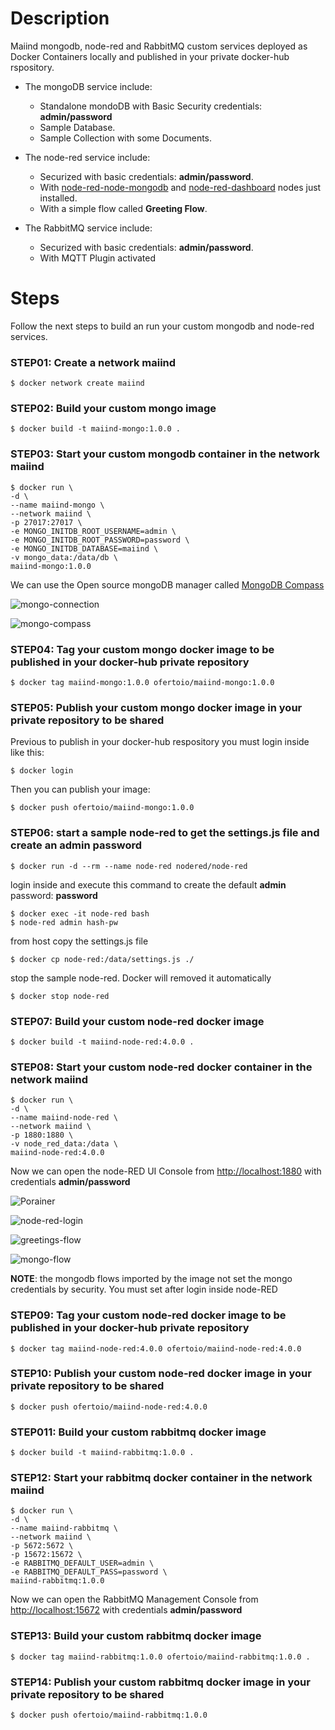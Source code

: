 # Description
Maiind mongodb, node-red and RabbitMQ custom services deployed as Docker Containers locally and published in your private docker-hub rspository.

- The mongoDB service include:
    - Standalone mondoDB with Basic Security credentials: **admin/password**
    - Sample Database.
    - Sample Collection with some Documents.

- The node-red service include:
    - Securized with basic credentials: **admin/password**.
    - With [node-red-node-mongodb](https://flows.nodered.org/node/node-red-node-mongodb) and [node-red-dashboard](https://flows.nodered.org/node/node-red-dashboard) nodes just installed.
    - With a simple flow called **Greeting Flow**.

- The RabbitMQ service include:
    - Securized with basic credentials: **admin/password**.
    - With MQTT Plugin activated

# Steps 
Follow the next steps to build an run your custom mongodb and node-red services.

### STEP01: Create a network maiind
```
$ docker network create maiind
```

### STEP02: Build your custom mongo image
 ```
$ docker build -t maiind-mongo:1.0.0 .
 ```

 ### STEP03: Start your custom mongodb container in the network maiind
 ```
 $ docker run \
 -d \
 --name maiind-mongo \
 --network maiind \
 -p 27017:27017 \
 -e MONGO_INITDB_ROOT_USERNAME=admin \
 -e MONGO_INITDB_ROOT_PASSWORD=password \
 -e MONGO_INITDB_DATABASE=maiind \
 -v mongo_data:/data/db \
 maiind-mongo:1.0.0
 ```

We can use the Open source mongoDB manager called [MongoDB Compass](https://www.mongodb.com/products/tools/compass)

 ![mongo-connection](captures/mongo-connection.png "mongo-connection")

 ![mongo-compass](captures/mongo-compass.png "mongo-compass")

 ### STEP04: Tag your custom mongo docker image to be published in your docker-hub private repository
```
$ docker tag maiind-mongo:1.0.0 ofertoio/maiind-mongo:1.0.0
 ```

### STEP05: Publish your custom mongo docker image in your private repository to be shared
Previous to publish in your docker-hub respository you must login inside like this:
 ```
$ docker login
 ```

Then you can publish your image:

 ```
$ docker push ofertoio/maiind-mongo:1.0.0
 ```

### STEP06: start a sample node-red to get the settings.js file and create an admin password
 ```
$ docker run -d --rm --name node-red nodered/node-red
 ```

login inside  and execute this command to create the default **admin** password: **password**
 ```
$ docker exec -it node-red bash
$ node-red admin hash-pw
 ```

from host copy the settings.js file 
 ```
$ docker cp node-red:/data/settings.js ./
 ```

stop the sample node-red. Docker will removed it automatically
```
$ docker stop node-red
```

### STEP07: Build your custom node-red docker image
 ```
$ docker build -t maiind-node-red:4.0.0 .
 ```

### STEP08: Start your custom node-red docker container in the network maiind
 ```
$ docker run \
-d \
--name maiind-node-red \
--network maiind \
-p 1880:1880 \
-v node_red_data:/data \
maiind-node-red:4.0.0
```

Now we can open the node-RED UI Console from [http://localhost:1880](http://localhost:1880) with credentials **admin/password**

![Porainer](captures/portainer.png "Porainer")

![node-red-login](captures/node-red-login.png "node-red-login")

![greetings-flow](captures/greetings-flow.png "greetings-flow")

![mongo-flow](captures/mongo-flow.png "mongo-flow")

**NOTE**: the mongodb flows imported by the image not set the mongo credentials by security. You must set after login inside node-RED

### STEP09: Tag your custom node-red docker image to be published in your docker-hub private repository
```
$ docker tag maiind-node-red:4.0.0 ofertoio/maiind-node-red:4.0.0
 ```

### STEP10: Publish your custom node-red docker image in your private repository to be shared
 ```
$ docker push ofertoio/maiind-node-red:4.0.0
 ```

### STEP011: Build your custom rabbitmq docker image
 ```
$ docker build -t maiind-rabbitmq:1.0.0 .
 ```

 ### STEP12: Start your rabbitmq docker container in the network maiind
  ```
$ docker run \
-d \
--name maiind-rabbitmq \
--network maiind \
-p 5672:5672 \
-p 15672:15672 \
-e RABBITMQ_DEFAULT_USER=admin \
-e RABBITMQ_DEFAULT_PASS=password \
maiind-rabbitmq:1.0.0
 ```

Now we can open the RabbitMQ Management Console from [http://localhost:15672](http://localhost:15672) with credentials **admin/password**

### STEP13: Build your custom rabbitmq docker image
 ```
$ docker tag maiind-rabbitmq:1.0.0 ofertoio/maiind-rabbitmq:1.0.0 .
 ```

### STEP14: Publish your custom rabbitmq docker image in your private repository to be shared
 ```
$ docker push ofertoio/maiind-rabbitmq:1.0.0
 ```